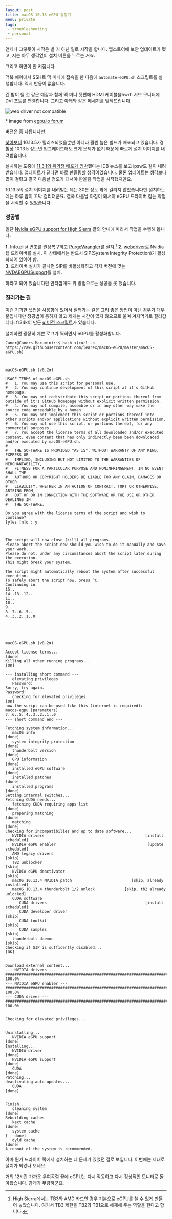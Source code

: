 ```yaml
---
layout: post
title: macOS 10.13 eGPU 삽질기
menu: private
tags: 
 - troubleshooting
 - personal
---
```


언제나 그렇듯이 시작은 별 거 아닌 일로 시작을 합니다. 앱스토어에 보안 업데이트가 떴고, 저는 아무 생각없이 설치 버튼을 누르는 거죠.

그리고 화면이 안 켜집니다.

맥북 에어에서 SSH로 맥 미니에 접속을 한 다음에 `automate-eGPU.sh` 스크립트를 실행합니다. 역시 반응이 없습니다.

긴 밤이 될 것 같은 예감과 함께 맥 미니 뒷편에 HDMI 케이블을hwrh 서브 모니터에 DVI 포트를 연결합니다. 그리고 아래와 같은 메세지를 맞닥뜨립니다.

![web driver not compatible](/Resources/2018-06-04/2104-NVIDIADriverManager.png)

\* image from [egpu.io forum](https://egpu.io/forums/mac-setup/no-drivers-found-for-os-x-10-12-5/#post-14343)

버전은 좀 다릅니다만.

[찾아보니](https://www.insanelymac.com/forum/topic/324195-nvidia-web-driver-updates-for-macos-high-sierra-update-06012018/) 10.13.5가 릴리즈되었을뿐만 아니라 훨씬 높은 빌드가 배포되고 있습니다. 경험상 10.13.5 정도면 업그레이드해도 크게 문제가 없기 때문에 빠르게 설치 이미지를 내려받습니다.

설치하는 도중에 [11.3.1의 취약점 배포가 임박](https://www.insanelymac.com/forum/topic/324195-nvidia-web-driver-updates-for-macos-high-sierra-update-06012018/)했다는 iDB 뉴스를 보고 ipsw도 같이 내려받습니다. 업데이트가 끝나면 바로 판올림할 생각이었습니다. 물론 업데이트는 생각보다 많이 걸렸고 결국 다음날 정오가 돼서야 판올림 작업을 시작했지만요.

10.13.5의 설치 이미지를 내려받는 데는 30분 정도 밖에 걸리지 않았습니다만 설치하는 데는 하루 밤이 꼬박 걸리더군요. 결국 다음날 아침이 돼서야 eGPU 드라이버 잡는 작업을 시작할 수 있었습니다.

### 정공법

일단 [Nvidia eGPU support for High Sierra](https://egpu.io/forums/mac-setup/wip-nvidia-egpu-support-for-high-sierra/#post-22370) 글의 안내에 따라서 작업을 수행해 봅니다.

**1\.** Info.plist 변조를 원상복구하고 [PurgeWrangler](https://egpu.io/forums/mac-setup/script-enable-egpu-on-tb1-2-macs-on-macos-10-13-4/)를 설치.[^1]
**2\.** [webdriver](https://github.com/vulgo/webdriver.sh)로 Nvidia 웹 드라이버를 설치. 이 상태에서는 반드시 SIP(System Integrity Protection)가 활성화되어 있어야 함.  
**3\.** 드라이버 설치가 끝나면 SIP를 비활성화하고 각자 버전에 맞는 [NVDAEGPUSupport](https://egpu.io/forums/mac-setup/wip-nvidia-egpu-support-for-high-sierra/#post-33831)를 설치.  

[^1]: High Sierra에서는 TB3와 AMD 카드인 경우 기본으로 eGPU를 쓸 수 있게 만들어 놓았습니다. 여기서 TB3 제한을 TB2와 TB1으로 해제해 주는 역할을 한다고 합니다.

하라고 되어 있습니다만 안타깝게도 위 방법으로는 성공을 못 했습니다.

### 질러가는 길

이런 기괴한 셋업을 사용함에 있어서 질러가는 길은 그리 좋은 방법이 아닌 경우가 대부분입니다만 정공법이 통하지 않고 제게는 시간이 많지 않으므로 울며 겨자먹기로 질러갑니다. fr34k이 만든 [⍺ 버전 스크립트](https://egpu.io/forums/mac-setup/script-fr34ks-macos-egpu-sh-one-script-all-solutions-fully-automated/#post-35722)가 있습니다.

설치하면 굉장히 예쁜 로그가 찍히면서 eGPU를 활성화합니다.

```
Canor@Canors-Mac-mini:~$ bash <(curl -s https://raw.githubusercontent.com/learex/macOS-eGPU/master/macOS-eGPU.sh)



macOS-eGPU.sh (v0.2α)

USAGE TERMS of macOS-eGPU.sh
#   1. You may use this script for personal use.
#   2. You may continue development of this script at it's GitHub homepage.
#   3. You may not redistribute this script or portions thereof from outside of it's GitHub homepage without explicit written permission.
#   4. You may not compile, assemble or in any other way make the source code unreadable by a human.
#   5. You may not implement this script or portions thereof into other scripts and/or applications without explicit written permission.
#   6. You may not use this script, or portions thereof, for any commercial purposes.
#   7. You accept the license terms of all downloaded and/or executed content, even content that has only indirectly been been downloaded and/or executed by macOS-eGPU.sh.
#
#   THE SOFTWARE IS PROVIDED "AS IS", WITHOUT WARRANTY OF ANY KIND, EXPRESS OR
#   IMPLIED, INCLUDING BUT NOT LIMITED TO THE WARRANTIES OF MERCHANTABILITY,
#   FITNESS FOR A PARTICULAR PURPOSE AND NONINFRINGEMENT. IN NO EVENT SHALL THE
#   AUTHORS OR COPYRIGHT HOLDERS BE LIABLE FOR ANY CLAIM, DAMAGES OR OTHER
#   LIABILITY, WHETHER IN AN ACTION OF CONTRACT, TORT OR OTHERWISE, ARISING FROM,
#   OUT OF OR IN CONNECTION WITH THE SOFTWARE OR THE USE OR OTHER DEALINGS IN
#   THE SOFTWARE.

Do you agree with the license terms of the script and wish to continue?
[y]es [n]o : y



The script will now close (kill) all programs.
Please abort the script now should you wish to do it manually and save your work.
Please do not, under any circumstances abort the script later during the execution.
This might break your system.

The script might automatically reboot the system after successful execution.
To safely abort the script now, press ^C.
Continuing in
15..
14..13..12..
11..
10..
9..
8..7..6..5..
4..3..2..1..0





macOS-eGPU.sh (v0.2α)

Accept license terms...                                                   [done]
Killing all other running programs...                                       [OK]

--- installing short command ---
   elevating privileges
   Password:
Sorry, try again.
Password:
   checking for elevated privileges                                         [OK]
now the script can be used like this (internet is required):
macos-egpu [parameters]
7..6..5..4..3..2..1..0
--- short command end ---

Fetching system information...
   macOS info                                                             [done]
   system integrity protection                                            [done]
   thunderbolt version                                                    [done]
   GPU information                                                        [done]
   installed eGPU software                                                [done]
   installed patches                                                      [done]
   installed programs                                                     [done]
Setting internal switches...
Fetching CUDA needs...
   fetching CUDA requiring apps list                                      [done]
   preparing matching                                                     [done]
   matching                                                               [done]
Checking for incompatibilies and up to date software...
   NVIDIA drivers                                            [install scheduled]
   NVIDIA eGPU enabler                                        [update scheduled]
   AMD legacy drivers                                                     [skip]
   T82 unblocker                                                          [skip]
   NVIDIA dGPU deactivator                                                [skip]
   macOS 10.13.4 NVIDIA patch                          [skip, already installed]
   macOS 10.13.4 thunderbolt 1/2 unlock             [skip, tb2 already unlocked]
   CUDA software
      CUDA drivers                                           [install scheduled]
      CUDA developer driver                                               [skip]
      CUDA toolkit                                                        [skip]
      CUDA samples                                                        [skip]
   thunderbolt daemon                                                     [skip]
Checking if SIP is sufficently disabled...                                  [OK]


Download external content...
--- NVIDIA drivers ---
######################################################################## 100.0%
--- NVIDIA eGPU enabler ---
######################################################################## 100.0%
--- CUDA driver ---
######################################################################## 100.0%


Checking for elevated privileges...


Uninstalling...
   NVIDIA eGPU support                                                    [done]
Installing...
   NVIDIA driver                                                          [done]
   NVIDIA eGPU support                                                    [done]
   CUDA                                                                   [done]
Patching...
deactivating auto-updates...
   CUDA                                                                   [done]


Finish...
   cleaning system                                                        [done]
Rebuilding caches
   kext cache                                                             [done]
   system cache                                                        [   done]
   dyld cache                                                             [done]
A reboot of the system is recommended.
```

아마 뭔가 드라이버 쪽에서 설치하는 데 문제가 있었던 걸로 보입니다. 이번에는 제대로 설치가 되었나 보네요.

거의 12시간 가까운 우여곡절 끝에 eGPU는 다시 작동하고 다시 정상적인 모니터로 돌아왔습니다. 감개가 무량하군요.
